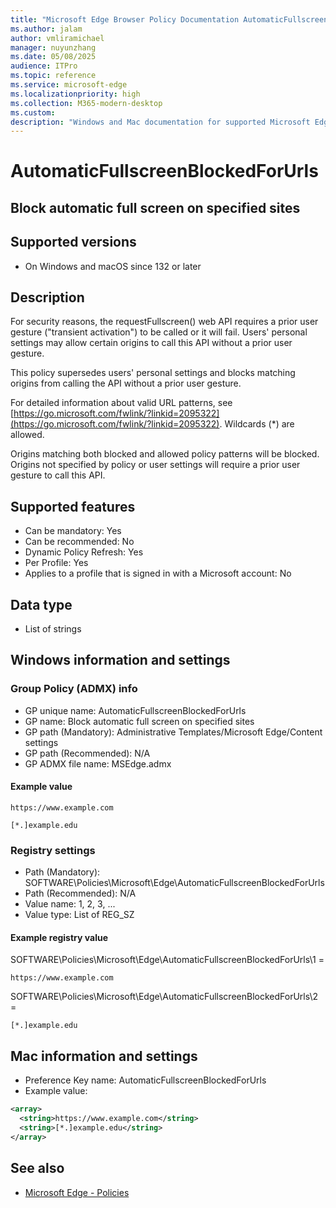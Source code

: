 ```yaml
---
title: "Microsoft Edge Browser Policy Documentation AutomaticFullscreenBlockedForUrls"
ms.author: jalam
author: vmliramichael
manager: nuyunzhang
ms.date: 05/08/2025
audience: ITPro
ms.topic: reference
ms.service: microsoft-edge
ms.localizationpriority: high
ms.collection: M365-modern-desktop
ms.custom:
description: "Windows and Mac documentation for supported Microsoft Edge Browser policy: Block automatic full screen on specified sites"
---
```


<!--THIS FILE IS AUTOMATICALLY GENERATED. MANUAL CHANGES WILL BE OVERWRITTEN.-->
<!--Please contact the Microsoft Edge Manageability team with any questions.-->

# AutomaticFullscreenBlockedForUrls

## Block automatic full screen on specified sites


## Supported versions

- On Windows and macOS since 132 or later

## Description

For security reasons, the
requestFullscreen() web API
requires a prior user gesture ("transient activation") to be called or it will
fail. Users' personal settings may allow certain origins to call this API
without a prior user gesture.

This policy supersedes users' personal settings and blocks matching origins
from calling the API without a prior user gesture.

For detailed information about valid URL patterns, see [https://go.microsoft.com/fwlink/?linkid=2095322](https://go.microsoft.com/fwlink/?linkid=2095322).
Wildcards (*) are allowed.

Origins matching both blocked and allowed policy patterns will be blocked.
Origins not specified by policy or user settings will require a prior user
gesture to call this API.

## Supported features

- Can be mandatory: Yes
- Can be recommended: No
- Dynamic Policy Refresh: Yes
- Per Profile: Yes
- Applies to a profile that is signed in with a Microsoft account: No

## Data type

- List of strings

## Windows information and settings

### Group Policy (ADMX) info

- GP unique name: AutomaticFullscreenBlockedForUrls
- GP name: Block automatic full screen on specified sites
- GP path (Mandatory): Administrative Templates/Microsoft Edge/Content settings
- GP path (Recommended): N/A
- GP ADMX file name: MSEdge.admx

#### Example value

```
https://www.example.com
```

```
[*.]example.edu
```

### Registry settings

- Path (Mandatory): SOFTWARE\Policies\Microsoft\Edge\AutomaticFullscreenBlockedForUrls
- Path (Recommended): N/A
- Value name: 1, 2, 3, ...
- Value type: List of REG_SZ

#### Example registry value

SOFTWARE\Policies\Microsoft\Edge\AutomaticFullscreenBlockedForUrls\1 =
```
https://www.example.com
```

SOFTWARE\Policies\Microsoft\Edge\AutomaticFullscreenBlockedForUrls\2 =
```
[*.]example.edu
```




## Mac information and settings

- Preference Key name: AutomaticFullscreenBlockedForUrls
- Example value:

```xml
<array>
  <string>https://www.example.com</string>
  <string>[*.]example.edu</string>
</array>
```

## See also
- [Microsoft Edge - Policies](../microsoft-edge-policies.md)

